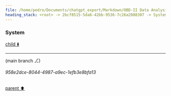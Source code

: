 ```yaml
---
file: /home/pedro/Documents/chatgpt_export/Markdown/OBD-II Data Analysis.md
heading_stack: <root> -> 2bcf8515-5da6-42bb-9536-7c26a2088307 -> System
---
```

### System

[child ⬇️](#958e2dce-8044-4987-a9ec-1efb3e8bfa13)

---

(main branch ⎇)
###### 958e2dce-8044-4987-a9ec-1efb3e8bfa13
[parent ⬆️](#2bcf8515-5da6-42bb-9536-7c26a2088307)
